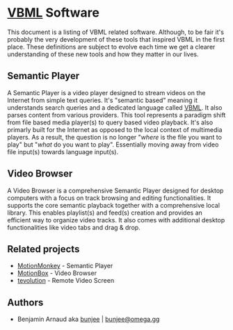 # [VBML](README.md) Software

This document is a listing of VBML related software. Although, to be fair it's probably the very
development of these tools that inspired VBML in the first place. These definitions are subject to
evolve each time we get a clearer understanding of these new tools and how they matter in our
lives.

## Semantic Player

A Semantic Player is a video player designed to stream videos on the Internet from simple text
queries. It's "semantic based" meaning it understands search queries and a dedicated language
called [VBML](https://github.com/omega-gg/VBML). It also parses content from various providers.
This tool represents a paradigm shift from file based media player(s) to query based video
playback. It's also primarly built for the Internet as opposed to the local context of multimedia
players. As a result, the question is no longer "*where* is the file you want to play" but "*what*
do you want to play". Essentially moving away from video file input(s) towards language input(s).

## Video Browser

A Video Browser is a comprehensive Semantic Player designed for desktop computers with a focus on
track browsing and editing functionalities. It supports the core semantic playback together with a
comprehensive local library. This enables playlist(s) and feed(s) creation and provides an
efficient way to organize video tracks. It also comes with additional desktop functionalities like
video tabs and drag & drop.

## Related projects

- [MotionMonkey](http://omega.gg/MotionMonkey) - Semantic Player
- [MotionBox](http://omega.gg/MotionBox/sources) - Video Browser
- [tevolution](http://omega.gg/tevolution) - Remote Video Screen

## Authors

- Benjamin Arnaud aka [bunjee](http://bunjee.me) | <bunjee@omega.gg>
